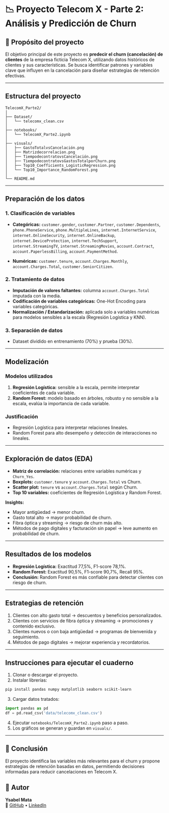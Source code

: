 # :chart_with_downwards_trend: Proyecto Telecom X - Parte 2: Análisis y Predicción de Churn

## :pushpin: Propósito del proyecto

El objetivo principal de este proyecto es **predecir el churn (cancelación) de clientes** de la empresa ficticia Telecom X, utilizando datos históricos de clientes y sus características. Se busca identificar patrones y variables clave que influyen en la cancelación para diseñar estrategias de retención efectivas.

---

## Estructura del proyecto

```
TelecomX_Parte2/
│
├── Dataset/
│   └── telecomx_clean.csv       
│
├── notebooks/
│   └── TelecomX_Parte2.ipynb 
│
├── visuals/      
│   ├── GastoTotalvsCancelación.png
│   ├── Matrizdecorrelacion.png
│   ├── TiempodecontratovsCancelación.png
│   ├── TiempodecontratovsGastosTotalporChurn.png
│   ├── Top10_Coefficients_LogisticRegression.png
│   └── Top10_Importance_RandomForest.png
│
└── README.md
```

---

## Preparación de los datos

### 1. Clasificación de variables

- **Categóricas:** `customer.gender`, `customer.Partner`, `customer.Dependents`, `phone.PhoneService`, `phone.MultipleLines`, `internet.InternetService`, `internet.OnlineSecurity`, `internet.OnlineBackup`, `internet.DeviceProtection`, `internet.TechSupport`, `internet.StreamingTV`, `internet.StreamingMovies`, `account.Contract`, `account.PaperlessBilling`, `account.PaymentMethod`.

- **Numéricas:** `customer.tenure`, `account.Charges.Monthly`, `account.Charges.Total`, `customer.SeniorCitizen`.

### 2. Tratamiento de datos

- **Imputación de valores faltantes:** columna `account.Charges.Total` imputada con la media.
- **Codificación de variables categóricas:** One-Hot Encoding para variables categóricas.
- **Normalización / Estandarización:** aplicada solo a variables numéricas para modelos sensibles a la escala (Regresión Logística y KNN).

### 3. Separación de datos

- Dataset dividido en entrenamiento (70%) y prueba (30%).

---

## Modelización

### Modelos utilizados

1. **Regresión Logística:** sensible a la escala, permite interpretar coeficientes de cada variable.
2. **Random Forest:** modelo basado en árboles, robusto y no sensible a la escala, evalúa la importancia de cada variable.

### Justificación

- Regresión Logística para interpretar relaciones lineales.
- Random Forest para alto desempeño y detección de interacciones no lineales.

---

## Exploración de datos (EDA)

- **Matriz de correlación:** relaciones entre variables numéricas y `Churn_Yes`.
- **Boxplots:** `customer.tenure` y `account.Charges.Total` vs Churn.
- **Scatter plot:** `tenure` vs `account.Charges.Total` según Churn.
- **Top 10 variables:** coeficientes de Regresión Logística y Random Forest.

**Insights:**

- Mayor antigüedad → menor churn.
- Gasto total alto → mayor probabilidad de churn.
- Fibra óptica y streaming → riesgo de churn más alto.
- Métodos de pago digitales y facturación sin papel → leve aumento en probabilidad de churn.

---

## Resultados de los modelos

- **Regresión Logística:** Exactitud 77,5%, F1-score 78,1%.
- **Random Forest:** Exactitud 90,5%, F1-score 90,7%, Recall 95%.
- **Conclusión:** Random Forest es más confiable para detectar clientes con riesgo de churn.

---

## Estrategias de retención

1. Clientes con alto gasto total → descuentos y beneficios personalizados.
2. Clientes con servicios de fibra óptica y streaming → promociones y contenido exclusivo.
3. Clientes nuevos o con baja antigüedad → programas de bienvenida y seguimiento.
4. Métodos de pago digitales → mejorar experiencia y recordatorios.

---

## Instrucciones para ejecutar el cuaderno

1. Clonar o descargar el proyecto.
2. Instalar librerías:

```bash
pip install pandas numpy matplotlib seaborn scikit-learn
```

3. Cargar datos tratados:

```python
import pandas as pd
df = pd.read_csv('data/telecomx_clean.csv')
```

4. Ejecutar `notebooks/TelecomX_Parte2.ipynb` paso a paso.
5. Los gráficos se generan y guardan en `visuals/`.

---

## 🧠 Conclusión

El proyecto identifica las variables más relevantes para el churn y propone estrategias de retención basadas en datos, permitiendo decisiones informadas para reducir cancelaciones en Telecom X.

## :woman: Autor

**Ysabel Mata**  
:link: [GitHub](https://github.com/ysabelmata) • [LinkedIn](https://www.linkedin.com/in/ysabelmata/)


